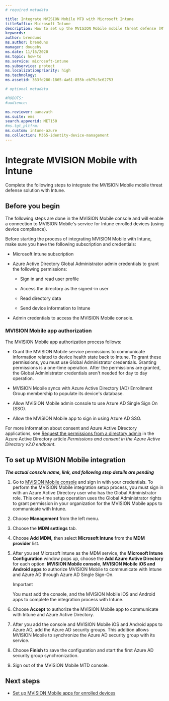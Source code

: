 ```yaml
---
# required metadata

title: Integrate MVISION Mobile MTD with Microsoft Intune
titleSuffix: Microsoft Intune
description: How to set up the MVISION Mobile mobile threat defense (MTD) solution with Microsoft Intune to control mobile device access to your corporate resources.
keywords:
author: brenduns
ms.author: brenduns
manager: dougeby
ms.date: 11/16/2020
ms.topic: how-to
ms.service: microsoft-intune
ms.subservice: protect
ms.localizationpriority: high
ms.technology:
ms.assetid: 363fd280-1865-4a61-855b-eb75c3c62753

# optional metadata

#ROBOTS:
#audience:

ms.reviewer: aanavath
ms.suite: ems
search.appverid: MET150
#ms.tgt_pltfrm:
ms.custom: intune-azure
ms.collection: M365-identity-device-management
---
```


# Integrate MVISION Mobile with Intune

Complete the following steps to integrate the MVISION Mobile mobile threat defense solution with Intune.

## Before you begin

The following steps are done in the MVISION Mobile console <!-- Link pending --> and will enable a connection to MVISION Mobile's service for Intune enrolled devices (using device compliance).

Before starting the process of integrating MVISION Mobile with Intune, make sure you have the following subscription and credentials:

- Microsoft Intune subscription

- Azure Active Directory Global Administrator admin credentials to grant the following permissions:

  - Sign in and read user profile

  - Access the directory as the signed-in user

  - Read directory data

  - Send device information to Intune

- Admin credentials to access the MVISION Mobile console.

### MVISION Mobile app authorization

The MVISION Mobile app authorization process follows:

- Grant the MVISION Mobile service permissions to communicate information related to device health state back to Intune. To grant these permissions, you must use Global Administrator credentials. Granting permissions is a one-time operation. After the permissions are granted, the Global Administrator credentials aren't needed for day to day operation.

- MVISION Mobile syncs with Azure Active Directory (AD) Enrollment Group membership to populate its device's database.

- Allow MVISION Mobile admin console to use Azure AD Single Sign On (SSO).

- Allow the MVISION Mobile app to sign in using Azure AD SSO.

For more information about consent and Azure Active Directory applications, see [Request the permissions from a directory admin](/azure/active-directory/develop/v2-permissions-and-consent#request-the-permissions-from-a-directory-admin) in the Azure Active Directory article *Permissions and consent in the Azure Active Directory v2.0 endpoint*.


## To set up MVISION Mobile integration
***The actual console name, link, and following step details are pending***

1. Go to [MVISION Mobile console]() and sign in with your credentials. To perform the MVISION Mobile integration setup process, you must sign in with an Azure Active Directory user who has the Global Administrator role. This one-time setup operation uses the Global Administrator rights to grant permission in your organization for the MVISION Mobile apps to communicate with Intune.

2. Choose **Management** from the left menu.

3. Choose the **MDM settings** tab.

4. Choose **Add MDM,** then select **Microsoft Intune** from the **MDM provider** list.

5. After you set Microsoft Intune as the MDM service, the **Microsoft Intune Configuration** window pops up, choose the **Add Azure Active Directory** for each option: **MVISION Mobile console**, **MVISION Mobile iOS and Android apps** to authorize MVISION Mobile to communicate with Intune and Azure AD through Azure AD Single Sign-On.

    > [!IMPORTANT]  
    > You must add the console, and the MVISION Mobile iOS and Android apps to complete the integration process with Intune.

6. Choose **Accept** to authorize the MVISION Mobile app to communicate with Intune and Azure Active Directory.

7. After you add the console and MVISION Mobile iOS and Android apps to Azure AD, add the Azure AD security groups. This addition allows MVISION Mobile to synchronize the Azure AD security group with its service.

8. Choose **Finish** to save the configuration and start the first Azure AD security group synchronization.

9. Sign out of the MVISION Mobile MTD console.

## Next steps

- [Set up MVISION Mobile apps for enrolled devices](mtd-apps-ios-app-configuration-policy-add-assign.md)
